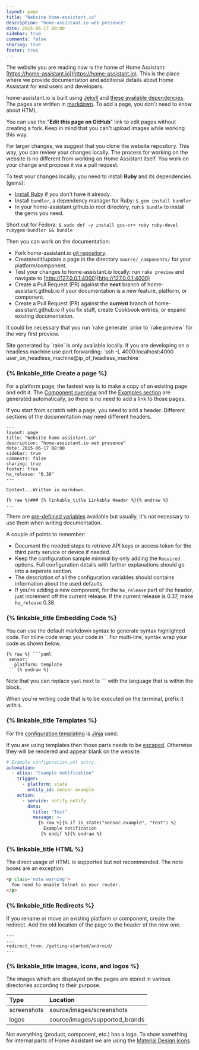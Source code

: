 ```yaml
---
layout: page
title: "Website home-assistant.io"
description: "home-assistant.io web presence"
date: 2015-06-17 08:00
sidebar: true
comments: false
sharing: true
footer: true
---
```


The website you are reading now is the home of Home Assistant: [https://home-assistant.io](https://home-assistant.io). This is the place where we provide documentation and additional details about Home Assistant for end users and developers.

home-assistant.io is built using [Jekyll](http://github.com/mojombo/jekyll) and [these available dependencies](https://pages.github.com/versions/). The pages are written in [markdown](http://daringfireball.net/projects/markdown/). To add a page, you don't need to know about HTML.

You can use the "**Edit this page on GitHub**" link to edit pages without creating a fork. Keep in mind that you can't upload images while working this way.

For larger changes, we suggest that you clone the website repository. This way, you can review your changes locally. The process for working on the website is no different from working on Home Assistant itself. You work on your change and propose it via a pull request.

To test your changes locally, you need to install **Ruby** and its dependencies (gems):

- [Install Ruby](https://www.ruby-lang.org/en/documentation/installation/) if you don't have it already.
- Install `bundler`, a dependency manager for Ruby: `$ gem install bundler`
- In your home-assistant.github.io root directory, run `$ bundle` to install the gems you need.

Short cut for Fedora: `$ sudo dnf -y install gcc-c++ ruby ruby-devel rubygem-bundler && bundle`

Then you can work on the documentation:

- Fork home-assistant.io [git repository](https://github.com/home-assistant/home-assistant.github.io).
- Create/edit/update a page in the directory `source/_components/` for your platform/component.
- Test your changes to home-assistant.io locally: run `rake preview` and navigate to [http://127.0.0.1:4000](http://127.0.0.1:4000)
- Create a Pull Request (PR) against the **next** branch of home-assistant.github.io if your documentation is a new feature, platform, or component.
- Create a Pull Request (PR) against the **current** branch of home-assistant.github.io if you fix stuff, create Cookbook entries, or expand existing documentation.

<p class='note'>
It could be necessary that you run `rake generate` prior to `rake preview` for the very first preview.
</p>
<p class='note'>
Site generated by `rake` is only available locally. If you are developing on a headless machine use port forwarding:
`ssh -L 4000:localhost:4000 user_on_headless_machine@ip_of_headless_machine`
</p>

### {% linkable_title Create a page %}

For a platform page, the fastest way is to make a copy of an existing page and edit it. The [Component overview](/components/) and the [Examples section](/cookbook/) are generated automatically, so there is no need to add a link to those pages.

If you start from scratch with a page, you need to add a header. Different sections of the documentation may need different headers.

```text
---
layout: page
title: "Website home-assistant.io"
description: "home-assistant.io web presence"
date: 2015-06-17 08:00
sidebar: true
comments: false
sharing: true
footer: true
ha_release: "0.38"
---

Content...Written in markdown. 

{% raw %}### {% linkable_title Linkable Header %}{% endraw %}
...
```

There are [pre-definied variables](https://jekyllrb.com/docs/variables/) available but usually, it's not necessary to use them when writing documentation.

A couple of points to remember:

- Document the needed steps to retrieve API keys or access token for the third party service or device if needed.
- Keep the configuration sample minimal by only adding the `Required` options. Full configuration details with further explanations should go into a seperate section.
- The description of all the configuration variables should contains information about the used defaults.
- If you're adding a new component, for the `ha_release` part of the header, just increment off the current release. If the current release is 0.37, make `ha_release` 0.38.

### {% linkable_title Embedding Code %}

You can use the default markdown syntax to generate syntax highlighted code. For inline code wrap your code in \`. For multi-line, syntax wrap your code as shown below.

```text
{% raw %} ```yaml
 sensor:
   platform: template
 ```{% endraw %}
```

Note that you can replace `yaml` next to \`\`\` with the language that is within the block.

When you're writing code that is to be executed on the terminal, prefix it with `$`.

### {% linkable_title Templates %}

For the [configuration templating](/topics/templating/) is [Jinja](http://jinja.pocoo.org/) used.

If you are using templates then those parts needs to be [escaped](http://stackoverflow.com/a/24102537). Otherwise they will be rendered and appear blank on the website:

```yaml
# Example configuration.yml entry.
automation:
  - alias: "Example notification"
    trigger:
      - platform: state
        entity_id: sensor.example
    action:
      - service: notify.notify
        data:
          title: "Test"
          message: >-
            {% raw %}{% if is_state("sensor.example", "test") %}
              Example notification
             {% endif %}{% endraw %}
```

### {% linkable_title HTML %}

The direct usage of HTML is supported but not recommended. The note boxes are an exception.

```html
<p class='note warning'>
  You need to enable telnet on your router. 
</p>
```

### {% linkable_title Redirects %}
If you rename or move an existing platform or component, create the redirect. Add the old location of the page to the header of the new one.

```test
---
...
redirect_from: /getting-started/android/
---
```

### {% linkable_title Images, icons, and logos %}

The images which are displayed on the pages are stored in various directories according to their purpose.

| Type         | Location                                      |
| :----------- |:----------------------------------------------|
| screenshots  | source/images/screenshots                     |
| logos        | source/images/supported_brands                |

Not everything (product, component, etc.) has a logo. To show something for internal parts of Home Assistant we are using the [Material Design Icons](https://materialdesignicons.com/).
